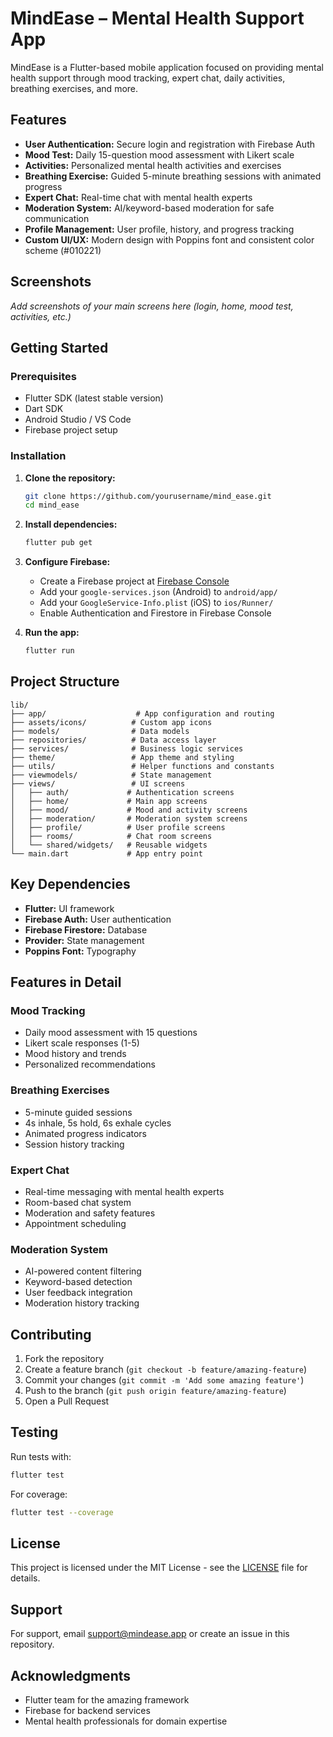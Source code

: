 # MindEase – Mental Health Support App

MindEase is a Flutter-based mobile application focused on providing mental health support through mood tracking, expert chat, daily activities, breathing exercises, and more.

## Features

- **User Authentication:** Secure login and registration with Firebase Auth
- **Mood Test:** Daily 15-question mood assessment with Likert scale
- **Activities:** Personalized mental health activities and exercises
- **Breathing Exercise:** Guided 5-minute breathing sessions with animated progress
- **Expert Chat:** Real-time chat with mental health experts
- **Moderation System:** AI/keyword-based moderation for safe communication
- **Profile Management:** User profile, history, and progress tracking
- **Custom UI/UX:** Modern design with Poppins font and consistent color scheme (#010221)

## Screenshots

*Add screenshots of your main screens here (login, home, mood test, activities, etc.)*

## Getting Started

### Prerequisites

- Flutter SDK (latest stable version)
- Dart SDK
- Android Studio / VS Code
- Firebase project setup

### Installation

1. **Clone the repository:**
   ```bash
   git clone https://github.com/yourusername/mind_ease.git
   cd mind_ease
   ```

2. **Install dependencies:**
   ```bash
   flutter pub get
   ```

3. **Configure Firebase:**
   - Create a Firebase project at [Firebase Console](https://console.firebase.google.com/)
   - Add your `google-services.json` (Android) to `android/app/`
   - Add your `GoogleService-Info.plist` (iOS) to `ios/Runner/`
   - Enable Authentication and Firestore in Firebase Console

4. **Run the app:**
   ```bash
   flutter run
   ```

## Project Structure

```
lib/
├── app/                    # App configuration and routing
├── assets/icons/          # Custom app icons
├── models/                # Data models
├── repositories/          # Data access layer
├── services/              # Business logic services
├── theme/                 # App theme and styling
├── utils/                 # Helper functions and constants
├── viewmodels/            # State management
├── views/                 # UI screens
│   ├── auth/             # Authentication screens
│   ├── home/             # Main app screens
│   ├── mood/             # Mood and activity screens
│   ├── moderation/       # Moderation system screens
│   ├── profile/          # User profile screens
│   ├── rooms/            # Chat room screens
│   └── shared/widgets/   # Reusable widgets
└── main.dart             # App entry point
```

## Key Dependencies

- **Flutter:** UI framework
- **Firebase Auth:** User authentication
- **Firebase Firestore:** Database
- **Provider:** State management
- **Poppins Font:** Typography

## Features in Detail

### Mood Tracking
- Daily mood assessment with 15 questions
- Likert scale responses (1-5)
- Mood history and trends
- Personalized recommendations

### Breathing Exercises
- 5-minute guided sessions
- 4s inhale, 5s hold, 6s exhale cycles
- Animated progress indicators
- Session history tracking

### Expert Chat
- Real-time messaging with mental health experts
- Room-based chat system
- Moderation and safety features
- Appointment scheduling

### Moderation System
- AI-powered content filtering
- Keyword-based detection
- User feedback integration
- Moderation history tracking

## Contributing

1. Fork the repository
2. Create a feature branch (`git checkout -b feature/amazing-feature`)
3. Commit your changes (`git commit -m 'Add some amazing feature'`)
4. Push to the branch (`git push origin feature/amazing-feature`)
5. Open a Pull Request

## Testing

Run tests with:
```bash
flutter test
```

For coverage:
```bash
flutter test --coverage
```

## License

This project is licensed under the MIT License - see the [LICENSE](LICENSE) file for details.

## Support

For support, email support@mindease.app or create an issue in this repository.

## Acknowledgments

- Flutter team for the amazing framework
- Firebase for backend services
- Mental health professionals for domain expertise 